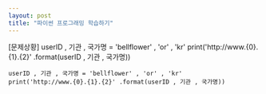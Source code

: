 ```yaml
---
layout: post
title: "파이썬 프로그래밍 학습하기"
---
```


[문제상황]
userID , 기관 , 국가명 = 'bellflower' , 'or' , 'kr'
print('http://www.{0}.{1}.{2}' .format(userID , 기관 , 국가명))

~~~
userID , 기관 , 국가명 = 'bellflower' , 'or' , 'kr'
print('http://www.{0}.{1}.{2}' .format(userID , 기관 , 국가명))
~~~
